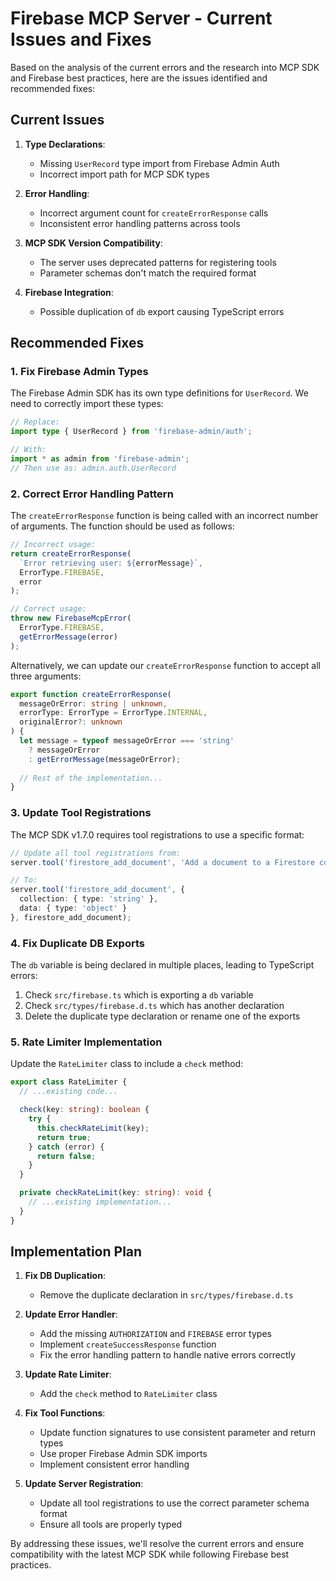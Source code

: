 # Firebase MCP Server - Current Issues and Fixes

Based on the analysis of the current errors and the research into MCP SDK and Firebase best practices, here are the issues identified and recommended fixes:

## Current Issues

1. **Type Declarations**: 
   - Missing `UserRecord` type import from Firebase Admin Auth
   - Incorrect import path for MCP SDK types

2. **Error Handling**:
   - Incorrect argument count for `createErrorResponse` calls
   - Inconsistent error handling patterns across tools

3. **MCP SDK Version Compatibility**:
   - The server uses deprecated patterns for registering tools
   - Parameter schemas don't match the required format

4. **Firebase Integration**:
   - Possible duplication of `db` export causing TypeScript errors

## Recommended Fixes

### 1. Fix Firebase Admin Types

The Firebase Admin SDK has its own type definitions for `UserRecord`. We need to correctly import these types:

```typescript
// Replace:
import type { UserRecord } from 'firebase-admin/auth';

// With:
import * as admin from 'firebase-admin';
// Then use as: admin.auth.UserRecord
```

### 2. Correct Error Handling Pattern

The `createErrorResponse` function is being called with an incorrect number of arguments. The function should be used as follows:

```typescript
// Incorrect usage:
return createErrorResponse(
  `Error retrieving user: ${errorMessage}`,
  ErrorType.FIREBASE,
  error
);

// Correct usage:
throw new FirebaseMcpError(
  ErrorType.FIREBASE,
  getErrorMessage(error)
);
```

Alternatively, we can update our `createErrorResponse` function to accept all three arguments:

```typescript
export function createErrorResponse(
  messageOrError: string | unknown, 
  errorType: ErrorType = ErrorType.INTERNAL,
  originalError?: unknown
) {
  let message = typeof messageOrError === 'string' 
    ? messageOrError
    : getErrorMessage(messageOrError);
    
  // Rest of the implementation...
}
```

### 3. Update Tool Registrations

The MCP SDK v1.7.0 requires tool registrations to use a specific format:

```typescript
// Update all tool registrations from:
server.tool('firestore_add_document', 'Add a document to a Firestore collection', firestore_add_document);

// To:
server.tool('firestore_add_document', {
  collection: { type: 'string' },
  data: { type: 'object' }
}, firestore_add_document);
```

### 4. Fix Duplicate DB Exports

The `db` variable is being declared in multiple places, leading to TypeScript errors:

1. Check `src/firebase.ts` which is exporting a `db` variable
2. Check `src/types/firebase.d.ts` which has another declaration
3. Delete the duplicate type declaration or rename one of the exports

### 5. Rate Limiter Implementation

Update the `RateLimiter` class to include a `check` method:

```typescript
export class RateLimiter {
  // ...existing code...

  check(key: string): boolean {
    try {
      this.checkRateLimit(key);
      return true;
    } catch (error) {
      return false;
    }
  }

  private checkRateLimit(key: string): void {
    // ...existing implementation...
  }
}
```

## Implementation Plan

1. **Fix DB Duplication**:
   - Remove the duplicate declaration in `src/types/firebase.d.ts`

2. **Update Error Handler**:
   - Add the missing `AUTHORIZATION` and `FIREBASE` error types
   - Implement `createSuccessResponse` function
   - Fix the error handling pattern to handle native errors correctly

3. **Update Rate Limiter**:
   - Add the `check` method to `RateLimiter` class

4. **Fix Tool Functions**:
   - Update function signatures to use consistent parameter and return types
   - Use proper Firebase Admin SDK imports
   - Implement consistent error handling

5. **Update Server Registration**:
   - Update all tool registrations to use the correct parameter schema format
   - Ensure all tools are properly typed

By addressing these issues, we'll resolve the current errors and ensure compatibility with the latest MCP SDK while following Firebase best practices. 